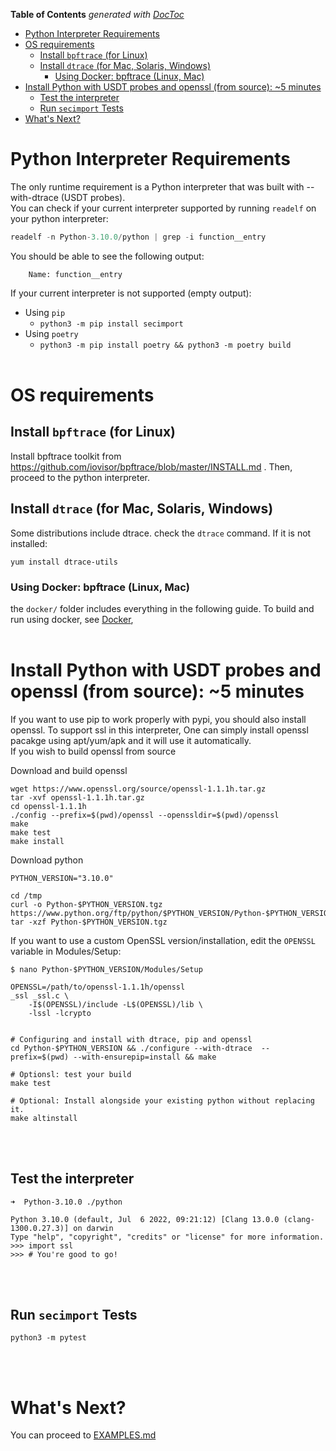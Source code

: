 <!-- START doctoc generated TOC please keep comment here to allow auto update -->
<!-- DON'T EDIT THIS SECTION, INSTEAD RE-RUN doctoc TO UPDATE -->
**Table of Contents**  *generated with [DocToc](https://github.com/thlorenz/doctoc)*

- [Python Interpreter Requirements](#python-interpreter-requirements)
- [OS requirements](#os-requirements)
  - [Install `bpftrace` (for Linux)](#install-bpftrace-for-linux)
  - [Install `dtrace` (for Mac, Solaris, Windows)](#install-dtrace-for-mac-solaris-windows)
    - [Using Docker: bpftrace (Linux, Mac)](#using-docker-bpftrace-linux-mac)
- [Install Python with USDT probes and openssl (from source): ~5 minutes](#install-python-with-usdt-probes-and-openssl-from-source-5-minutes)
  - [Test the interpreter](#test-the-interpreter)
  - [Run `secimport` Tests](#run-secimport-tests)
- [What's Next?](#whats-next)

<!-- END doctoc generated TOC please keep comment here to allow auto update -->


# Python Interpreter Requirements
The only runtime requirement is a Python interpreter that was built with --with-dtrace (USDT probes).<br>
You can check if your current interpreter supported by running `readelf` on your python interpreter:
```python
readelf -n Python-3.10.0/python | grep -i function__entry
```
You should be able to see the following output:
```
    Name: function__entry
```
If your current interpreter is not supported (empty output):
- Using `pip`
  - `python3 -m pip install secimport`
- Using `poetry`
  - `python3 -m pip install poetry && python3 -m poetry build`
<br><br>

# OS requirements
## Install `bpftrace` (for Linux)
Install bpftrace toolkit from https://github.com/iovisor/bpftrace/blob/master/INSTALL.md .
Then, proceed to the python interpreter.

## Install `dtrace` (for Mac, Solaris, Windows)
Some distributions include dtrace. check the `dtrace` command. If it is not installed:
```shell
yum install dtrace-utils
```

### Using Docker: bpftrace (Linux, Mac)
the `docker/` folder includes everything in the following guide.
To build and run using docker, see <a href="../docker/">Docker</a>,
<br><br>

# Install Python with USDT probes and openssl (from source): ~5 minutes
If you want to use pip to work properly with pypi, you should also install openssl.
To support ssl in this interpreter, One can simply install openssl pacakge using apt/yum/apk and it will use it automatically.<br>
If you wish to build openssl from source

Download and build openssl
```shell
wget https://www.openssl.org/source/openssl-1.1.1h.tar.gz
tar -xvf openssl-1.1.1h.tar.gz
cd openssl-1.1.1h
./config --prefix=$(pwd)/openssl --openssldir=$(pwd)/openssl
make
make test
make install
```

Download python
```shell
PYTHON_VERSION="3.10.0"

cd /tmp
curl -o Python-$PYTHON_VERSION.tgz https://www.python.org/ftp/python/$PYTHON_VERSION/Python-$PYTHON_VERSION.tgz
tar -xzf Python-$PYTHON_VERSION.tgz
```

If you want to use a custom OpenSSL version/installation, edit the `OPENSSL` variable in Modules/Setup:<br>

```shell
$ nano Python-$PYTHON_VERSION/Modules/Setup

OPENSSL=/path/to/openssl-1.1.1h/openssl
_ssl _ssl.c \
    -I$(OPENSSL)/include -L$(OPENSSL)/lib \
    -lssl -lcrypto


# Configuring and install with dtrace, pip and openssl
cd Python-$PYTHON_VERSION && ./configure --with-dtrace  --prefix=$(pwd) --with-ensurepip=install && make

# Optionsl: test your build
make test

# Optional: Install alongside your existing python without replacing it.
make altinstall
```

<br><br>
## Test the interpreter
```shell
➜  Python-3.10.0 ./python

Python 3.10.0 (default, Jul  6 2022, 09:21:12) [Clang 13.0.0 (clang-1300.0.27.3)] on darwin
Type "help", "copyright", "credits" or "license" for more information.
>>> import ssl
>>> # You're good to go!
```
<br><br>

## Run `secimport` Tests
```shell
python3 -m pytest
```

<br><br>
# What's Next?
You can proceed to <a href="EXAMPLES.md">EXAMPLES.md</a>
